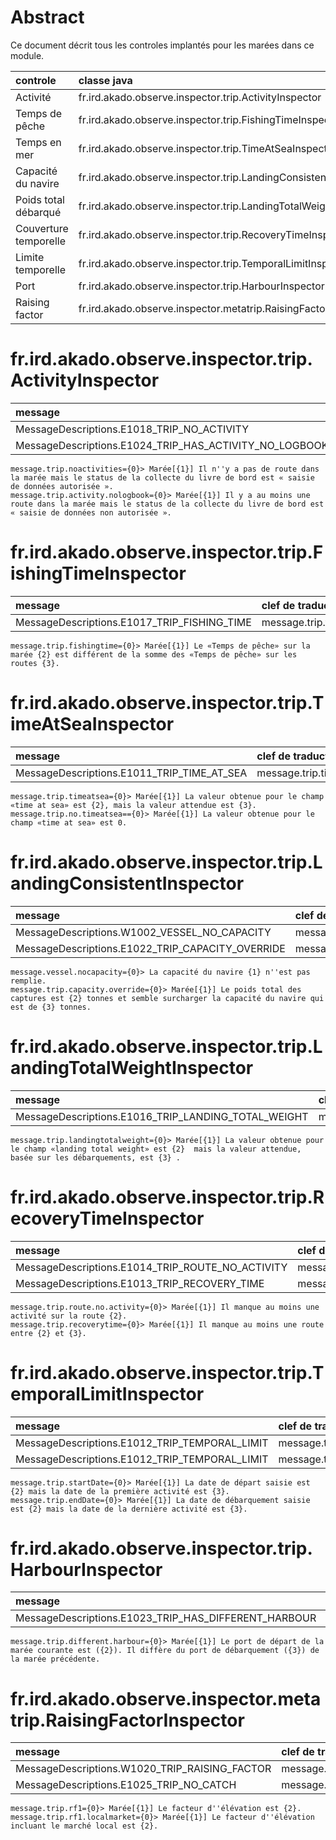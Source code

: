 # Abstract

Ce document décrit tous les controles implantés pour les marées dans ce module.

| controle              | classe java                                                     |
|:----------------------|:----------------------------------------------------------------|
| Activité              | fr.ird.akado.observe.inspector.trip.ActivityInspector           |
| Temps de pêche        | fr.ird.akado.observe.inspector.trip.FishingTimeInspector        |
| Temps en mer          | fr.ird.akado.observe.inspector.trip.TimeAtSeaInspector          |
| Capacité du navire    | fr.ird.akado.observe.inspector.trip.LandingConsistentInspector  |
| Poids total débarqué  | fr.ird.akado.observe.inspector.trip.LandingTotalWeightInspector |
| Couverture temporelle | fr.ird.akado.observe.inspector.trip.RecoveryTimeInspector       |
| Limite temporelle     | fr.ird.akado.observe.inspector.trip.TemporalLimitInspector      |
| Port                  | fr.ird.akado.observe.inspector.trip.HarbourInspector            |
| Raising factor        | fr.ird.akado.observe.inspector.metatrip.RaisingFactorInspector  |

# fr.ird.akado.observe.inspector.trip.ActivityInspector

| message                                                | clef de traduction              |
|:-------------------------------------------------------|:--------------------------------|
| MessageDescriptions.E1018_TRIP_NO_ACTIVITY             | message.trip.noactivities       |
| MessageDescriptions.E1024_TRIP_HAS_ACTIVITY_NO_LOGBOOK | message.trip.activity.nologbook |

```properties
message.trip.noactivities={0}> Marée[{1}] Il n''y a pas de route dans la marée mais le status de la collecte du livre de bord est « saisie de données autorisée ».
message.trip.activity.nologbook={0}> Marée[{1}] Il y a au moins une route dans la marée mais le status de la collecte du livre de bord est « saisie de données non autorisée ».
```

# fr.ird.akado.observe.inspector.trip.FishingTimeInspector

| message                                     | clef de traduction       |
|:--------------------------------------------|:-------------------------|
| MessageDescriptions.E1017_TRIP_FISHING_TIME | message.trip.fishingtime |

```properties
message.trip.fishingtime={0}> Marée[{1}] Le «Temps de pêche» sur la marée {2} est différent de la somme des «Temps de pêche» sur les routes {3}.
```

# fr.ird.akado.observe.inspector.trip.TimeAtSeaInspector

| message                                    | clef de traduction     |
|:-------------------------------------------|:-----------------------|
| MessageDescriptions.E1011_TRIP_TIME_AT_SEA | message.trip.timeatsea |

```properties
message.trip.timeatsea={0}> Marée[{1}] La valeur obtenue pour le champ «time at sea» est {2}, mais la valeur attendue est {3}.
message.trip.no.timeatsea=={0}> Marée[{1}] La valeur obtenue pour le champ «time at sea» est 0.
```

# fr.ird.akado.observe.inspector.trip.LandingConsistentInspector

| message                                          | clef de traduction             |
|:-------------------------------------------------|:-------------------------------|
| MessageDescriptions.W1002_VESSEL_NO_CAPACITY     | message.vessel.nocapacity      |
| MessageDescriptions.E1022_TRIP_CAPACITY_OVERRIDE | message.trip.capacity.override |

```properties
message.vessel.nocapacity={0}> La capacité du navire {1} n''est pas remplie.
message.trip.capacity.override={0}> Marée[{1}] Le poids total des captures est {2} tonnes et semble surcharger la capacité du navire qui est de {3} tonnes.
```

# fr.ird.akado.observe.inspector.trip.LandingTotalWeightInspector


| message                                             | clef de traduction              |
|:----------------------------------------------------|:--------------------------------|
| MessageDescriptions.E1016_TRIP_LANDING_TOTAL_WEIGHT | message.trip.landingtotalweight |

```properties
message.trip.landingtotalweight={0}> Marée[{1}] La valeur obtenue pour le champ «landing total weight» est {2}  mais la valeur attendue, basée sur les débarquements, est {3} .
```

# fr.ird.akado.observe.inspector.trip.RecoveryTimeInspector

| message                                          | clef de traduction             |
|:-------------------------------------------------|:-------------------------------|
| MessageDescriptions.E1014_TRIP_ROUTE_NO_ACTIVITY | message.trip.route.no.activity |
| MessageDescriptions.E1013_TRIP_RECOVERY_TIME     | message.trip.recoverytime      |

```properties
message.trip.route.no.activity={0}> Marée[{1}] Il manque au moins une activité sur la route {2}.
message.trip.recoverytime={0}> Marée[{1}] Il manque au moins une route entre {2} et {3}.
```

# fr.ird.akado.observe.inspector.trip.TemporalLimitInspector

| message                                       | clef de traduction     |
|:----------------------------------------------|:-----------------------|
| MessageDescriptions.E1012_TRIP_TEMPORAL_LIMIT | message.trip.startDate |
| MessageDescriptions.E1012_TRIP_TEMPORAL_LIMIT | message.trip.endDate   |

```properties
message.trip.startDate={0}> Marée[{1}] La date de départ saisie est {2} mais la date de la première activité est {3}.
message.trip.endDate={0}> Marée[{1}] La date de débarquement saisie est {2} mais la date de la dernière activité est {3}.
```

# fr.ird.akado.observe.inspector.trip.HarbourInspector

| message                                              | clef de traduction             |
|:-----------------------------------------------------|:-------------------------------|
| MessageDescriptions.E1023_TRIP_HAS_DIFFERENT_HARBOUR | message.trip.different.harbour |

```properties
message.trip.different.harbour={0}> Marée[{1}] Le port de départ de la marée courante est ({2}). Il diffère du port de débarquement ({3}) de la marée précédente.
```

# fr.ird.akado.observe.inspector.metatrip.RaisingFactorInspector

| message                                       | clef de traduction   |
|:----------------------------------------------|:---------------------|
| MessageDescriptions.W1020_TRIP_RAISING_FACTOR | message.trip.rf1     |
| MessageDescriptions.E1025_TRIP_NO_CATCH       | message.trip.nocatch |

```properties
message.trip.rf1={0}> Marée[{1}] Le facteur d''élévation est {2}.
message.trip.rf1.localmarket={0}> Marée[{1}] Le facteur d''élévation incluant le marché local est {2}.
```
